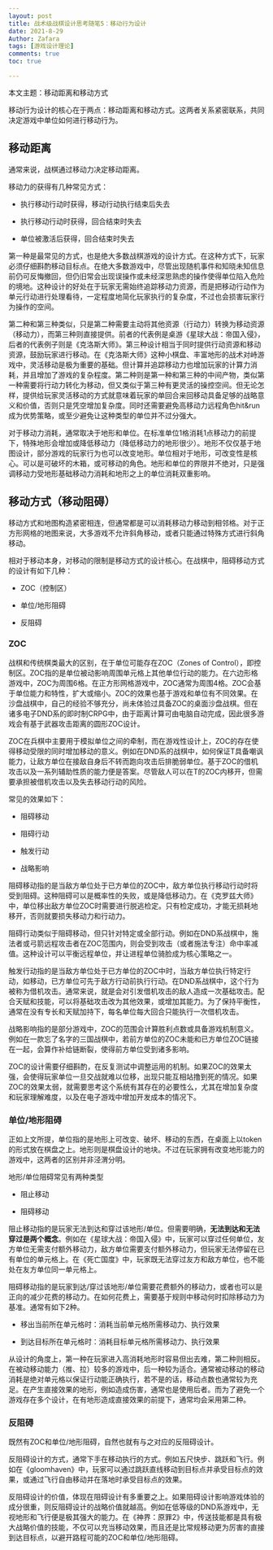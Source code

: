 ```yaml
---
layout: post
title: 战术级战棋设计思考随笔5：移动行为设计
date: 2021-8-29
Author: Zafara
tags: [游戏设计理论]
comments: true
toc: true

---
```


本文主题：移动距离和移动方式

 

移动行为设计的核心在于两点：移动距离和移动方式。这两者关系紧密联系，共同决定游戏中单位如何进行移动行为。

## 移动距离

通常来说，战棋通过移动力决定移动距离。

移动力的获得有几种常见方式：

- 执行移动行动时获得，移动行动执行结束后失去

- 执行移动行动时获得，回合结束时失去

- 单位被激活后获得，回合结束时失去

第一种是最常见的方式，也是绝大多数战棋游戏的设计方式。在这种方式下，玩家必须仔细斟酌移动目标点。在绝大多数游戏中，尽管出现随机事件和知晓未知信息前仍可反悔撤回，但仍旧常会出现误操作或未经深思熟虑的操作使得单位陷入危险的境地。这种设计的好处在于玩家无需始终追踪移动力资源，而是把移动行动作为单元行动进行处理看待，一定程度地简化玩家执行的复杂度，不过也会损害玩家行为操作的空间。

第二种和第三种类似，只是第二种需要主动将其他资源（行动力）转换为移动资源（移动力），而第三种则直接提供。前者的代表例是桌游《星球大战：帝国入侵》，后者的代表例子则是《克洛斯大师》。第三种设计相当于同时提供行动资源和移动资源，鼓励玩家进行移动。在《克洛斯大师》这种小棋盘、丰富地形的战术对峙游戏中，灵活移动是极为重要的基础。但计算并追踪移动力也增加玩家的计算力消耗，并且增加了游戏的复杂程度。第二种则是第一种和第三种的中间产物，类似第一种需要将行动力转化为移动，但又类似于第三种有更灵活的操控空间。但无论怎样，提供给玩家灵活移动的方式就意味着玩家的单回合来回移动具备足够的战略意义和价值，否则只是凭空增加复杂度。同时还需要避免高移动力远程角色hit&run成为优势策略，或至少避免让这种类型的单位并不过分强大。

对于移动力消耗，通常取决于地形和单位。在标准单位1格消耗1点移动力的前提下，特殊地形会增加或降低移动力（降低移动力的地形很少）。地形不仅仅基于地图设计，部分游戏的玩家行为也可以改变地形。单位相对于地形，可改变性是核心。可以是可破坏的木箱，或可移动的角色。地形和单位的界限并不绝对，只是强调移动力受地形基础移动力消耗和地形之上的单位消耗双重影响。

## 移动方式（移动阻碍）

移动方式和地图构造紧密相连，但通常都是可以消耗移动力移动到相邻格。对于正方形网格的地图来说，大多游戏不允许斜角移动，或者只能通过特殊方式进行斜角移动。

相对于移动本身，对移动的限制是移动方式的设计核心。在战棋中，阻碍移动方式的设计有如下几种：

- ZOC（控制区）

- 单位/地形阻碍

- 反阻碍

### ZOC

战棋和传统棋类最大的区别，在于单位可能存在ZOC（Zones of Control），即控制区。ZOC指的是单位被动影响周围单元格上其他单位行动的能力。在六边形格游戏中，ZOC为周围6格。在正方形网格游戏中，ZOC通常为周围4格。ZOC会基于单位能力和特性，扩大或缩小。ZOC的效果也基于游戏和单位有不同效果。在沙盘战棋中，自己的经验不够充分，尚未体验过具备ZOC的桌面沙盘战棋。但在诸多电子DND系的即时制CRPG中，由于距离计算可由电脑自动完成，因此很多游戏会有基于武器攻击距离的圆形ZOC设计。

ZOC在兵棋中主要用于模拟单位之间的牵制，而在游戏性设计上，ZOC的存在使得移动受限的同时增加移动的意义。例如在DND系的战棋中，如何保证T具备嘲讽能力，让敌方单位在接敌自身后不转而跑向攻击后排脆弱单位。基于ZOC的借机攻击以及一系列辅助性质的能力便是答案。尽管敌人可以在T的ZOC内移开，但需要承担被借机攻击以及失去移动行动的风险。

常见的效果如下：

- 阻碍移动

- 阻碍行动

- 触发行动

- 战略影响

阻碍移动指的是当敌方单位处于已方单位的ZOC中，敌方单位执行移动行动时将受到阻碍。这种阻碍可以是概率性的失败，或是降低移动力。在《克罗兹大师》中，单位移出敌方单位ZOC时需要进行脱逃检定。只有检定成功，才能无损耗地移开，否则就要损失移动力和行动力。

阻碍行动类似于阻碍移动，但只针对特定或全部行动。例如在DND系战棋中，施法者或弓箭远程攻击者在ZOC范围内，则会受到攻击（或者施法专注）命中率减值。这种设计可以平衡远程单位，并让进程单位骑脸成为核心策略之一。

触发行动指的是当敌方单位处于已方单位的ZOC中时，当敌方单位执行特定行动，如移动，已方单位可先于敌方行动前执行行动。在DND系战棋中，这个行为被称为借机攻击。通常来说，就是会对引发借机攻击的敌人造成一次基础攻击。配合天赋和技能，可以将基础攻击改为其他效果，或增加其能力。为了保持平衡性，通常在没有专长和天赋加持下，每名单位每大回合只能执行一次借机攻击。

战略影响指的是部分游戏中，ZOC的范围会计算胜利点数或具备游戏机制意义。例如在一款忘了名字的三国战棋中，若前方单位的ZOC未能和已方单位ZOC链接在一起，会算作补给链断裂，使得前方单位受到诸多影响。

ZOC的设计需要仔细斟酌，在反复测试中调整运用的机制。如果ZOC的效果太强，会使得玩家单位一旦交战就难以位移，出现只能互相站撸到死的情况。如果ZOC的效果太弱，就需要思考这个系统有其存在的必要性么，尤其在增加复杂度和玩家理解难度，以及在电子游戏中增加开发成本的情况下。

### 单位/地形阻碍

正如上文所提，单位指的是地形上可改变、破坏、移动的东西，在桌面上以token的形式放在棋盘之上。地形则是棋盘设计的地块。不过在玩家拥有改变地形能力的游戏中，这两者的区别并非泾渭分明。

地形/单位阻碍常见有两种类型

- 阻止移动

- 阻碍移动

阻止移动指的是玩家无法到达和穿过该地形/单位。但需要明确，**无法到达和无法穿过是两个概念**。例如在《星球大战：帝国入侵》中，玩家可以穿过任何单位，友方单位无需支付额外移动力，敌方单位需要支付额外移动力，但玩家无法停留在已有单位的单元格上。在《死亡国度》中，玩家既无法穿过友方和敌方单位，也不能处在友方单位同一单元格上。

阻碍移动指的是玩家到达/穿过该地形/单位需要花费额外的移动力，或者也可以是正向的减少花费的移动力。在如何花费上，需要基于规则中移动何时扣除移动力为基准。通常有如下2种。

- 移出当前所在单元格时：消耗当前单元格所需移动力、执行效果

- 到达目标所在单元格时：消耗目标单元格所需移动力、执行效果

从设计的角度上，第一种在玩家进入高消耗地形时容易但出去难，第二种则相反。在被动移动能力（推、拉）较多的游戏中，后一种较为适合。通常被动移动的移动消耗是绝对单元格以保证行动能正确执行，若不是的话，移动点数也通常较为充足。在产生直接效果的地形，例如造成伤害，通常也是使用后者。而为了避免一个游戏存在多个设计，在有地形造成直接效果的前提下，通常均会采用第二种。

### 反阻碍

既然有ZOC和单位/地形阻碍，自然也就有与之对应的反阻碍设计。

反阻碍设计的方式，通常下手在移动执行的方式。例如五尺快步、跳跃和飞行。例如在《gloomhaven》中，玩家可以通过跳跃直线移动到目标点并承受目标点的效果，或通过飞行自由移动并在落地时承受目标点的效果。

反阻碍设计的价值，体现在阻碍设计有多重要之上。如果阻碍设计影响游戏体验的成分很重，则反阻碍设计的战略价值就越高。例如在低等级的DND系游戏中，无视地形和飞行便是极其强大的能力。在《神界：原罪2》中，传送技能都是具有极大战略价值的技能，不仅可以充当移动效果，而且还是比常规移动更为厉害的直接到达目标点，以避开路程可能的ZOC和单位/地形阻碍。
